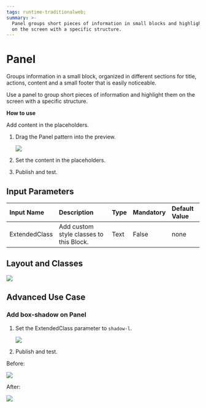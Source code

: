 ```yaml
---
tags: runtime-traditionalweb;
summary: >-
  Panel groups short pieces of information in small blocks and highlights them
  on the screen with a specific structure.
---
```


# Panel

Groups information in a small block, organized in different sections for title, actions, content and a small footer that is easily noticeable.

Use a panel to group short pieces of information and highlight them on the screen with a specific structure.

**How to use**

Add content in the placeholders.

1. Drag the Panel pattern into the preview.

   ![](https://github.com/danielmarquespt/docs-product/tree/e7ea3f444d5129dab245c69ab72ae091554bc4fb/src/develop/ui/patterns/web/content/images/panel-image-1.png?width=500%3E)

2. Set the content in the placeholders.
3. Publish and test.

## Input Parameters

| **Input Name** | **Description** | **Type** | **Mandatory** | **Default Value** |
| :--- | :--- | :--- | :--- | :--- |
| ExtendedClass | Add custom style classes to this Block. | Text | False | none |

## Layout and Classes

![](https://github.com/danielmarquespt/docs-product/tree/e7ea3f444d5129dab245c69ab72ae091554bc4fb/src/develop/ui/patterns/web/content/images/panel-image-2.png%3E)

## Advanced Use Case

### Add box-shadow on Panel

1. Set the ExtendedClass parameter to `shadow-l`.

   ![](https://github.com/danielmarquespt/docs-product/tree/e7ea3f444d5129dab245c69ab72ae091554bc4fb/src/develop/ui/patterns/web/content/images/panel-image-3.png%3E)

2. Publish and test.

Before:

![](https://github.com/danielmarquespt/docs-product/tree/e7ea3f444d5129dab245c69ab72ae091554bc4fb/src/develop/ui/patterns/web/content/images/panel-image-4.png%3E)

After:

![](https://github.com/danielmarquespt/docs-product/tree/e7ea3f444d5129dab245c69ab72ae091554bc4fb/src/develop/ui/patterns/web/content/images/panel-image-5.png%3E)

